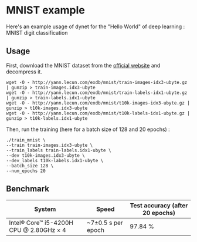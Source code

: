 # MNIST example

Here's an example usage of dynet for the "Hello World" of deep learning : MNIST digit classification

## Usage

First, download the MNIST dataset from the [official website](http://yann.lecun.com/exdb/mnist/) and decompress it.

    wget -O - http://yann.lecun.com/exdb/mnist/train-images-idx3-ubyte.gz | gunzip > train-images.idx3-ubyte
    wget -O - http://yann.lecun.com/exdb/mnist/train-labels-idx1-ubyte.gz | gunzip > train-labels.idx1-ubyte
    wget -O - http://yann.lecun.com/exdb/mnist/t10k-images-idx3-ubyte.gz | gunzip > t10k-images.idx3-ubyte
    wget -O - http://yann.lecun.com/exdb/mnist/t10k-labels-idx1-ubyte.gz | gunzip > t10k-labels.idx1-ubyte

Then, run the training (here for a batch size of 128 and 20 epochs) :

    ./train_mnist \
    --train train-images.idx3-ubyte \
    --train_labels train-labels.idx1-ubyte \
    --dev t10k-images.idx3-ubyte \
    --dev_labels t10k-labels.idx1-ubyte \
    --batch_size 128 \
    --num_epochs 20

## Benchmark

System | Speed | Test accuracy (after 20 epochs)
------------ | ------------- | -------------
Intel® Core™ i5-4200H CPU @ 2.80GHz × 4 | ~7±0.5 s per epoch| 97.84 %
